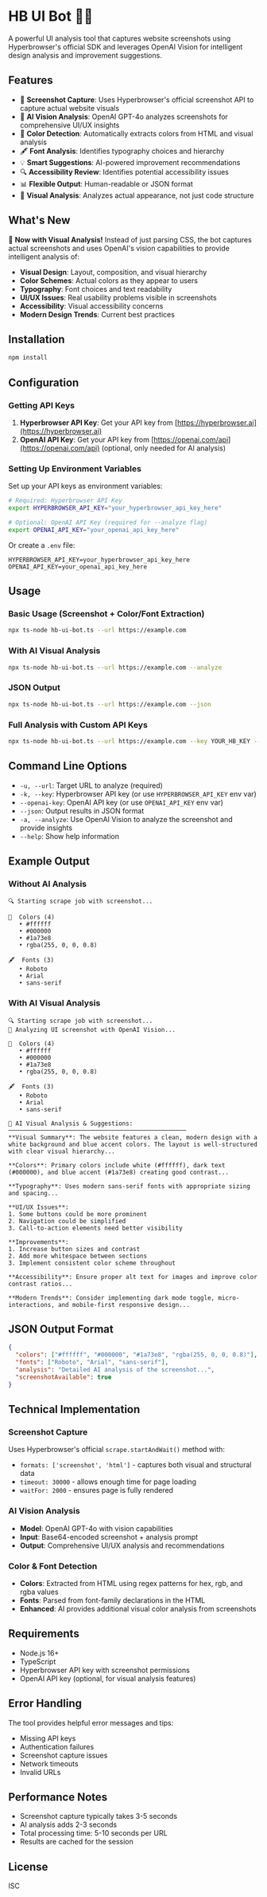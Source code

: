 # HB UI Bot 🎨📸

A powerful UI analysis tool that captures website screenshots using Hyperbrowser's official SDK and leverages OpenAI Vision for intelligent design analysis and improvement suggestions.

## Features

- 📸 **Screenshot Capture**: Uses Hyperbrowser's official screenshot API to capture actual website visuals
- 🧠 **AI Vision Analysis**: OpenAI GPT-4o analyzes screenshots for comprehensive UI/UX insights
- 🎨 **Color Detection**: Automatically extracts colors from HTML and visual analysis
- 🖋️ **Font Analysis**: Identifies typography choices and hierarchy
- 💡 **Smart Suggestions**: AI-powered improvement recommendations
- 🔍 **Accessibility Review**: Identifies potential accessibility issues
- 📊 **Flexible Output**: Human-readable or JSON format
- 🎯 **Visual Analysis**: Analyzes actual appearance, not just code structure

## What's New

🚀 **Now with Visual Analysis!** Instead of just parsing CSS, the bot captures actual screenshots and uses OpenAI's vision capabilities to provide intelligent analysis of:

- **Visual Design**: Layout, composition, and visual hierarchy
- **Color Schemes**: Actual colors as they appear to users
- **Typography**: Font choices and text readability
- **UI/UX Issues**: Real usability problems visible in screenshots
- **Accessibility**: Visual accessibility concerns
- **Modern Design Trends**: Current best practices

## Installation

```bash
npm install
```

## Configuration

### Getting API Keys

1. **Hyperbrowser API Key**: Get your API key from [https://hyperbrowser.ai](https://hyperbrowser.ai)
2. **OpenAI API Key**: Get your API key from [https://openai.com/api](https://openai.com/api) (optional, only needed for AI analysis)

### Setting Up Environment Variables

Set up your API keys as environment variables:

```bash
# Required: Hyperbrowser API Key
export HYPERBROWSER_API_KEY="your_hyperbrowser_api_key_here"

# Optional: OpenAI API Key (required for --analyze flag)
export OPENAI_API_KEY="your_openai_api_key_here"
```

Or create a `.env` file:
```
HYPERBROWSER_API_KEY=your_hyperbrowser_api_key_here
OPENAI_API_KEY=your_openai_api_key_here
```

## Usage

### Basic Usage (Screenshot + Color/Font Extraction)
```bash
npx ts-node hb-ui-bot.ts --url https://example.com
```

### With AI Visual Analysis
```bash
npx ts-node hb-ui-bot.ts --url https://example.com --analyze
```

### JSON Output
```bash
npx ts-node hb-ui-bot.ts --url https://example.com --json
```

### Full Analysis with Custom API Keys
```bash
npx ts-node hb-ui-bot.ts --url https://example.com --key YOUR_HB_KEY --openai-key YOUR_OPENAI_KEY --analyze
```

## Command Line Options

- `-u, --url`: Target URL to analyze (required)
- `-k, --key`: Hyperbrowser API key (or use `HYPERBROWSER_API_KEY` env var)
- `--openai-key`: OpenAI API key (or use `OPENAI_API_KEY` env var)
- `--json`: Output results in JSON format
- `-a, --analyze`: Use OpenAI Vision to analyze the screenshot and provide insights
- `--help`: Show help information

## Example Output

### Without AI Analysis
```
🔍 Starting scrape job with screenshot...

🎨  Colors (4)
   • #ffffff
   • #000000
   • #1a73e8
   • rgba(255, 0, 0, 0.8)

🖋  Fonts (3)
   • Roboto
   • Arial
   • sans-serif
```

### With AI Visual Analysis
```
🔍 Starting scrape job with screenshot...
🧠 Analyzing UI screenshot with OpenAI Vision...

🎨  Colors (4)
   • #ffffff
   • #000000
   • #1a73e8
   • rgba(255, 0, 0, 0.8)

🖋  Fonts (3)
   • Roboto
   • Arial
   • sans-serif

🧠 AI Visual Analysis & Suggestions:
──────────────────────────────────────────────────
**Visual Summary**: The website features a clean, modern design with a white background and blue accent colors. The layout is well-structured with clear visual hierarchy...

**Colors**: Primary colors include white (#ffffff), dark text (#000000), and blue accent (#1a73e8) creating good contrast...

**Typography**: Uses modern sans-serif fonts with appropriate sizing and spacing...

**UI/UX Issues**: 
1. Some buttons could be more prominent
2. Navigation could be simplified
3. Call-to-action elements need better visibility

**Improvements**: 
1. Increase button sizes and contrast
2. Add more whitespace between sections
3. Implement consistent color scheme throughout

**Accessibility**: Ensure proper alt text for images and improve color contrast ratios...

**Modern Trends**: Consider implementing dark mode toggle, micro-interactions, and mobile-first responsive design...
```

## JSON Output Format

```json
{
  "colors": ["#ffffff", "#000000", "#1a73e8", "rgba(255, 0, 0, 0.8)"],
  "fonts": ["Roboto", "Arial", "sans-serif"],
  "analysis": "Detailed AI analysis of the screenshot...",
  "screenshotAvailable": true
}
```

## Technical Implementation

### Screenshot Capture
Uses Hyperbrowser's official `scrape.startAndWait()` method with:
- `formats: ['screenshot', 'html']` - captures both visual and structural data
- `timeout: 30000` - allows enough time for page loading
- `waitFor: 2000` - ensures page is fully rendered

### AI Vision Analysis
- **Model**: OpenAI GPT-4o with vision capabilities
- **Input**: Base64-encoded screenshot + analysis prompt
- **Output**: Comprehensive UI/UX analysis and recommendations

### Color & Font Detection
- **Colors**: Extracted from HTML using regex patterns for hex, rgb, and rgba values
- **Fonts**: Parsed from font-family declarations in the HTML
- **Enhanced**: AI provides additional visual color analysis from screenshots

## Requirements

- Node.js 16+
- TypeScript
- Hyperbrowser API key with screenshot permissions
- OpenAI API key (optional, for visual analysis features)

## Error Handling

The tool provides helpful error messages and tips:
- Missing API keys
- Authentication failures
- Screenshot capture issues
- Network timeouts
- Invalid URLs

## Performance Notes

- Screenshot capture typically takes 3-5 seconds
- AI analysis adds 2-3 seconds
- Total processing time: 5-10 seconds per URL
- Results are cached for the session

## License

ISC 